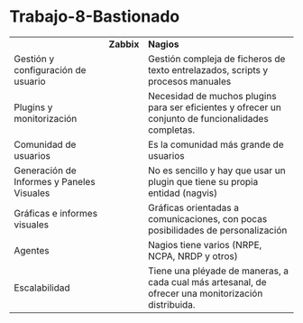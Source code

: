 # Trabajo-8-Bastionado
<table>
	<tbody>
		<tr>
			<td>
</td>
			<td><b>Zabbix</b></td>
			<td><b>Nagios</b></td>
		</tr>
		<tr>
			<td>Gestión y configuración de usuario</td>
			<td></td>
			<td>Gestión compleja de ficheros de texto entrelazados, scripts y procesos manuales</td>
		</tr>
		<tr>
			<td>Plugins y monitorización</td>
			<td></td>
			<td> Necesidad de muchos plugins para ser eficientes y ofrecer un conjunto de funcionalidades completas.</td>
		</tr>
		<tr>
			<td> Comunidad de usuarios</td>
			<td></td>
			<td> Es la comunidad más grande de usuarios</td>
		</tr>
		<tr>
			<td>Generación de Informes y Paneles Visuales</td>
			<td></td>
			<td>No es sencillo y hay que usar un plugin que tiene su propia entidad (nagvis)</td>
		</tr>
		<tr>
			<td>Gráficas e informes visuales</td>
			<td></td>
			<td>Gráficas orientadas a comunicaciones, con pocas posibilidades de personalización</td>
		</tr>
		<tr>
			<td>Agentes</td>
			<td></td>
			<td>Nagios tiene varios (NRPE, NCPA, NRDP y otros)</td>
		</tr>
		<tr>
			<td>Escalabilidad</td>
			<td></td>
			<td>Tiene una pléyade de maneras, a cada cual más artesanal, de ofrecer una monitorización distribuida.</td>
		</tr>
	</tbody>

</table>
